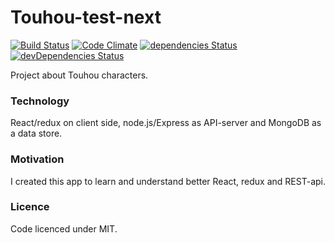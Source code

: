 # Touhou-test-next

[![Build Status](https://travis-ci.org/2fort/touhou-test-next.svg?branch=master)](https://travis-ci.org/2fort/touhou-test-next) [![Code Climate](https://codeclimate.com/github/2fort/touhou-test-next/badges/gpa.svg)](https://codeclimate.com/github/2fort/touhou-test-next) [![dependencies Status](https://david-dm.org/2fort/touhou-test-next/status.svg?path=client)](https://david-dm.org/2fort/touhou-test-next?path=client) [![devDependencies Status](https://david-dm.org/2fort/touhou-test-next/dev-status.svg?path=client)](https://david-dm.org/2fort/touhou-test-next?path=client&type=dev)

Project about Touhou characters.

### Technology
React/redux on client side, node.js/Express as API-server and MongoDB as a data store.

### Motivation
I created this app to learn and understand better React, redux and REST-api.

### Licence
Code licenced under MIT.